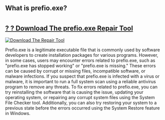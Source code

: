 ## What is prefio.exe? 

# <h2><a href="https://exedetect.com/download.php?prefio.exe">? ? Download The prefio.exe Repair Tool</a></h2>

[![Download The Repair Tool](https://exedetect.com/download-button.jpg)](https://exedetect.com/download.php?prefio.exe)

Prefio.exe is a legitimate executable file that is commonly used by software developers to create installation packages for various programs. However, in some cases, users may encounter errors related to prefio.exe, such as "prefio.exe has stopped working" or "prefio.exe is missing." These errors can be caused by corrupt or missing files, incompatible software, or malware infections. If you suspect that prefio.exe is infected with a virus or malware, it is important to run a full system scan using a reliable antivirus program to remove any threats. To fix errors related to prefio.exe, you can try reinstalling the software that is causing the issue, updating your operating system, or repairing any corrupt system files using the System File Checker tool. Additionally, you can also try restoring your system to a previous state before the errors occurred using the System Restore feature in Windows.